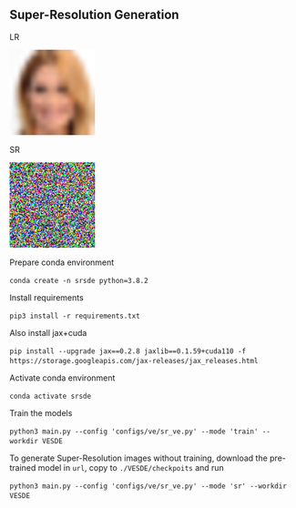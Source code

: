 ## Super-Resolution Generation
<p align="center">
  <p>LR</p>   <img width="150" src="https://raw.githubusercontent.com/marcelowds/sr-sde/main/lr_image.png">
  <p>SR</p>   <img width="150" src="https://raw.githubusercontent.com/marcelowds/sr-sde/main/sr_generation.gif">
</p>

Prepare conda environment 

```conda create -n srsde python=3.8.2```

Install requirements

```pip3 install -r requirements.txt```

Also install jax+cuda

```pip install --upgrade jax==0.2.8 jaxlib==0.1.59+cuda110 -f https://storage.googleapis.com/jax-releases/jax_releases.html```

Activate conda environment

```conda activate srsde```

Train the models

```python3 main.py --config 'configs/ve/sr_ve.py' --mode 'train' --workdir VESDE```

To generate Super-Resolution images without training, download the pre-trained model in ```url```, copy to ```./VESDE/checkpoits``` and run

```python3 main.py --config 'configs/ve/sr_ve.py' --mode 'sr' --workdir VESDE```
